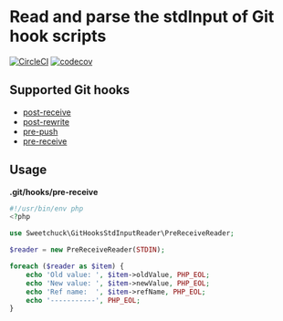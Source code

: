 # Read and parse the stdInput of Git hook scripts

[![CircleCI](https://circleci.com/gh/Sweetchuck/git-hooks-stdinput-reader.svg?style=svg)](https://circleci.com/gh/Sweetchuck/git-hooks-stdinput-reader)
[![codecov](https://codecov.io/gh/Sweetchuck/git-hooks-stdinput-reader/branch/master/graph/badge.svg)](https://codecov.io/gh/Sweetchuck/git-hooks-stdinput-reader)


## Supported Git hooks

* [post-receive](https://git-scm.com/docs/githooks#post-receive)
* [post-rewrite](https://git-scm.com/docs/githooks#_post_rewrite)
* [pre-push](https://git-scm.com/docs/githooks#_pre_push)
* [pre-receive](https://git-scm.com/docs/githooks#pre-receive)


## Usage

**.git/hooks/pre-receive**
```PHP
#!/usr/bin/env php
<?php

use Sweetchuck\GitHooksStdInputReader\PreReceiveReader;

$reader = new PreReceiveReader(STDIN);

foreach ($reader as $item) {
    echo 'Old value: ', $item->oldValue, PHP_EOL;
    echo 'New value: ', $item->newValue, PHP_EOL;
    echo 'Ref name:  ', $item->refName, PHP_EOL;
    echo '-----------', PHP_EOL;
}
```
